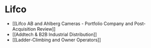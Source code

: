 # Lifco
- [[Lifco AB and Ahlberg Cameras - Portfolio Company and Post-Acquisition Review]]
- [[Addtech & B2B Industrial Distribution]]
- [[Ladder-Climbing and Owner Operators]]
